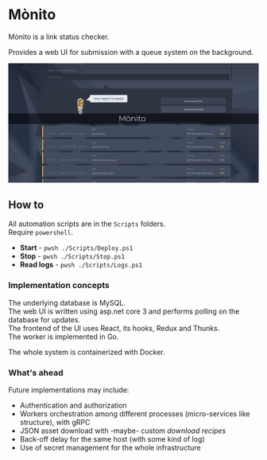 # Mònito

Mònito is a link status checker.

Provides a web UI for submission with a queue system on the background.

[![Mònito][image]][hyperlink]

  [hyperlink]: https://monito.bembi.dev
  [image]: https://raw.githubusercontent.com/wufe/monito/master/.img/compressed-wide.jpg (Mònito)

## How to

All automation scripts are in the `Scripts` folders.  
Require `powershell`.

- **Start** - `pwsh ./Scripts/Deploy.ps1`
- **Stop** - `pwsh ./Scripts/Stop.ps1`
- **Read logs** - `pwsh ./Scripts/Logs.ps1`

### Implementation concepts

The underlying database is MySQL.  
The web UI is written using asp.net core 3 and performs polling on the database for updates.  
The frontend of the UI uses React, its hooks, Redux and Thunks.  
The worker is implemented in Go.

The whole system is containerized with Docker.

### What's ahead

Future implementations may include:  
- Authentication and authorization
- Workers orchestration among different processes (micro-services like structure), with gRPC
- JSON asset download with -maybe- custom *download recipes*
- Back-off delay for the same host (with some kind of log)
- Use of secret management for the whole infrastructure